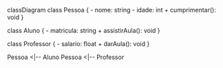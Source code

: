 classDiagram
  class Pessoa {
    - nome: string
    - idade: int
    + cumprimentar(): void
  }

  class Aluno {
    - matricula: string
    + assistirAula(): void
  }

  class Professor {
    - salario: float
    + darAula(): void
  }

  Pessoa <|-- Aluno
  Pessoa <|-- Professor
